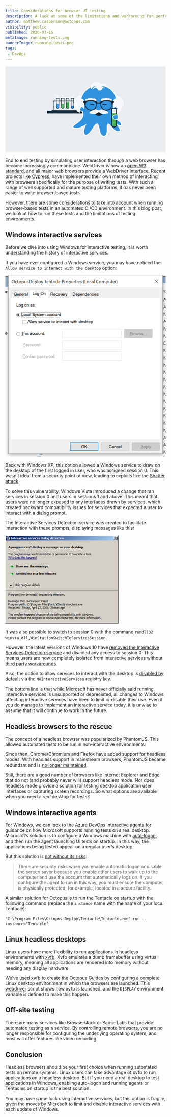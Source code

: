 ```yaml
---
title: Considerations for browser UI testing
description: A look at some of the limitations and workaround for performing browser-based UI testing
author: matthew.casperson@octopus.com
visibility: public
published: 2020-03-16
metaImage: running-tests.png
bannerImage: running-tests.png
tags:
 - DevOps
---
```


![Considerations for browser UI testing](running-tests.png)

End to end testing by simulating user interaction through a web browser has become increasingly commonplace. WebDriver is now an [open W3 standard](https://www.w3.org/TR/webdriver/), and all major web browsers provide a WebDriver interface. Recent projects like [Cypress](https://www.cypress.io/), have implemented their own method of interacting with browsers specifically for the purpose of writing tests. With such a range of well supported and mature testing platforms, it has never been easier to write browser-based tests.

However, there are some considerations to take into account when running browser-based tests in an automated CI/CD environment. In this blog post, we look at how to run these tests and the limitations of testing environments.

## Windows interactive services

Before we dive into using Windows for interactive testing, it is worth understanding the history of interactive services.

If you have ever configured a Windows service, you may have noticed the `Allow service to interact with the desktop` option:

![](interactive-service.png "width=300")

Back with Windows XP, this option allowed a Windows service to draw on the desktop of the first logged in user, who was assigned session 0. This wasn’t ideal from a security point of view, leading to exploits like the [Shatter attack](https://en.wikipedia.org/wiki/Shatter_attack).

To solve this vulnerability, Windows Vista introduced a change that ran services in session 0 and users in sessions 1 and above. This meant that users were no longer exposed to any interfaces drawn by services, which created backward compatibility issues for services that expected a user to interact with a dialog prompt.

The Interactive Services Detection service was created to facilitate interaction with these prompts, displaying messages like this:

![](interactive-services-dialog.png "width=500")

It was also possible to switch to session 0 with the command `rundll32 winsta.dll,WinStationSwitchToServicesSession`.

However, the latest versions of Windows 10 have [removed the Interactive Services Detection service](https://support.microsoft.com/en-au/help/4014193/features-that-are-removed-or-deprecated-in-windows-10-creators-update) and disabled any access to session 0. This means users are now completely isolated from interactive services without [third party workarounds](https://kb.firedaemon.com/support/solutions/articles/4000106823-manually-enabling-interactive-services-interactive-service-detection-and-session-0).

Also, the option to allow services to interact with the desktop is [disabled by default](https://docs.microsoft.com/en-us/windows/win32/services/interactive-services) via the `NoInteractiveServices` registry key.

The bottom line is that while Microsoft has never officially said running interactive services is unsupported or depreciated, all changes to Windows affecting interactive services have been to limit or disable their use. Even if you do manage to implement an interactive service today, it is unwise to assume that it will continue to work in the future.

## Headless browsers to the rescue

The concept of a headless browser was popularized by PhantomJS. This allowed automated tests to be run in non-interactive environments.

Since then, Chrome/Chromium and Firefox have added support for headless modes. With headless support in mainstream browsers, PhantomJS became redundant and is [no longer maintained](https://groups.google.com/forum/#!topic/phantomjs/9aI5d-LDuNE).

Still, there are a good number of browsers like Internet Explorer and Edge that do not (and probably never will) support headless mode. Nor does headless mode provide a solution for testing desktop application user interfaces or capturing screen recordings. So what options are available when you need a _real_ desktop for tests?

## Windows interactive agents

For Windows, we can look to the Azure DevOps interactive agents for guidance on how Microsoft supports running tests on a real desktop. Microsoft’s solution is to configure a Windows machine with [auto-logon](https://support.microsoft.com/en-au/help/324737/how-to-turn-on-automatic-logon-in-windows), and then run the agent launching UI tests on startup. In this way, the applications being tested appear on a regular user’s desktop.

But this solution is [not without its risks](https://github.com/MicrosoftDocs/vsts-docs/blob/master/docs/pipelines/agents/agents.md#interactive-or-service):

> There are security risks when you enable automatic logon or disable the screen saver because you enable other users to walk up to the computer and use the account that automatically logs on. If you configure the agent to run in this way, you must ensure the computer is physically protected; for example, located in a secure facility.

A similar solution for Octopus is to run the Tentacle on startup with the following command (replace the `instance` name with the name of your local Tentacle):

```
"C:\Program Files\Octopus Deploy\Tentacle\Tentacle.exe" run --instance="Tentacle"
```

## Linux headless desktops

Linux users have more flexibility to run applications in headless environments with [xvfb](https://www.x.org/releases/X11R7.6/doc/man/man1/Xvfb.1.xhtml). Xvfb emulates a dumb framebuffer using virtual memory, meaning all applications are rendered into memory without needing any display hardware.

We’ve used xvfb to create the [Octopus Guides](https://octopus.com/blog/devops-documentation) by configuring a complete Linux desktop environment in which the browsers are launched. This [webdriver](https://github.com/OctopusDeploy/WebDriverTraining/blob/master/docker/webdriver) script shows how xvfb is launched, and the `DISPLAY` environment variable is defined to make this happen.

## Off-site testing

There are many services like Browserstack or Sause Labs that provide automated testing as a service. By controlling remote browsers, you are no longer responsible for configuring the underlying operating system, and most will offer features like video recording.

## Conclusion

Headless browsers should be your first choice when running automated tests on remote systems. Linux users can take advantage of xvfb to run applications on a headless desktop. But if you need a real desktop to test applications in Windows, enabling auto-logon and running agents or Tentacles on startup is the best solution.

You may have some luck using interactive services, but this option is fragile, given the moves by Microsoft to limit and disable interactive services with each update of Windows.
